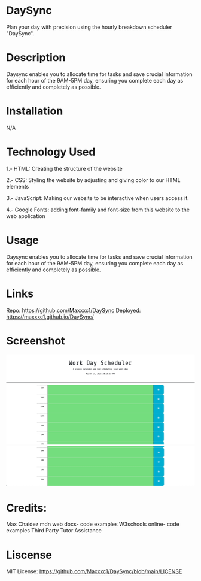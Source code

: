 # DaySync

Plan your day with precision using the hourly breakdown scheduler "DaySync".

# Description

Daysync enables you to allocate time for tasks and save crucial information for each hour of the 9AM-5PM day, ensuring you complete each day as efficiently and completely as possible.

# Installation

N/A

# Technology Used

1.- HTML: Creating the structure of the website

2.- CSS: Styling the website by adjusting and giving color to our HTML elements

3.- JavaScript: Making our website to be interactive when users access it.

4.- Google Fonts: adding font-family and font-size from this website to the web application


# Usage

Daysync enables you to allocate time for tasks and save crucial information for each hour of the 9AM-5PM day, ensuring you complete each day as efficiently and completely as possible.

# Links

Repo: https://github.com/Maxxxc1/DaySync
Deployed: https://maxxxc1.github.io/DaySync/

# Screenshot

![alt text](firstscreenshot.jpeg)
![alt text](Secondscreenshot.jpeg)

# Credits: 
Max Chaidez
mdn web docs- code examples
W3schools online- code examples
Third Party Tutor Assistance

# Liscense
MIT License: https://github.com/Maxxxc1/DaySync/blob/main/LICENSE
